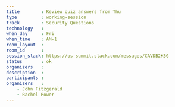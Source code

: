 ```yaml
---
title        : Review quiz answers from Thu
type         : working-session
track        : Security Questions
technology   :
when_day     : Fri
when_time    : AM-1
room_layout  :
room_id      :
session_slack: https://os-summit.slack.com/messages/CAVDB2K5G
status       : ok
organizers   :
description  :
participants :
organizers   :
    - John Fitzgerald
    - Rachel Power
---
```

